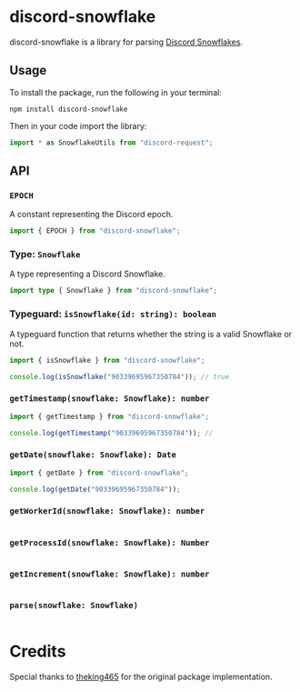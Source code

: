 # discord-snowflake

discord-snowflake is a library for parsing [Discord Snowflakes](https://discord.com/developers/docs/reference#snowflakes).

## Usage

To install the package, run the following in your terminal:

```
npm install discord-snowflake
```

Then in your code import the library:

```js
import * as SnowflakeUtils from "discord-request";
```

## API

### `EPOCH`

A constant representing the Discord epoch.

```js
import { EPOCH } from "discord-snowflake";
```

### Type: `Snowflake`

A type representing a Discord Snowflake.

```ts
import type { Snowflake } from "discord-snowflake";
```

### Typeguard: `isSnowflake(id: string): boolean`

A typeguard function that returns whether the string is a valid Snowflake or not.

```js
import { isSnowflake } from "discord-snowflake";

console.log(isSnowflake("90339695967350784")); // true
```

### `getTimestamp(snowflake: Snowflake): number`

```js
import { getTimestamp } from "discord-snowflake";

console.log(getTimestamp("90339695967350784")); //
```

### `getDate(snowflake: Snowflake): Date`

```js
import { getDate } from "discord-snowflake";

console.log(getDate("90339695967350784"));
```

### `getWorkerId(snowflake: Snowflake): number`

```js

```

### `getProcessId(snowflake: Snowflake): Number`

```js

```

### `getIncrement(snowflake: Snowflake): number`

```js

```

### `parse(snowflake: Snowflake)`

```js

```

# Credits

Special thanks to [theking465](https://github.com/theking465) for the original package implementation.
